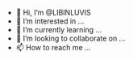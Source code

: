 - 👋 Hi, I’m @LIBINLUVIS
- 👀 I’m interested in ...
- 🌱 I’m currently learning ...
- 💞️ I’m looking to collaborate on ...
- 📫 How to reach me ...

<!---
LIBINLUVIS/LIBINLUVIS is a ✨ special ✨ repository because its `README.md` (this file) appears on your GitHub profile.
You can click the Preview link to take a look at your changes.
--->
